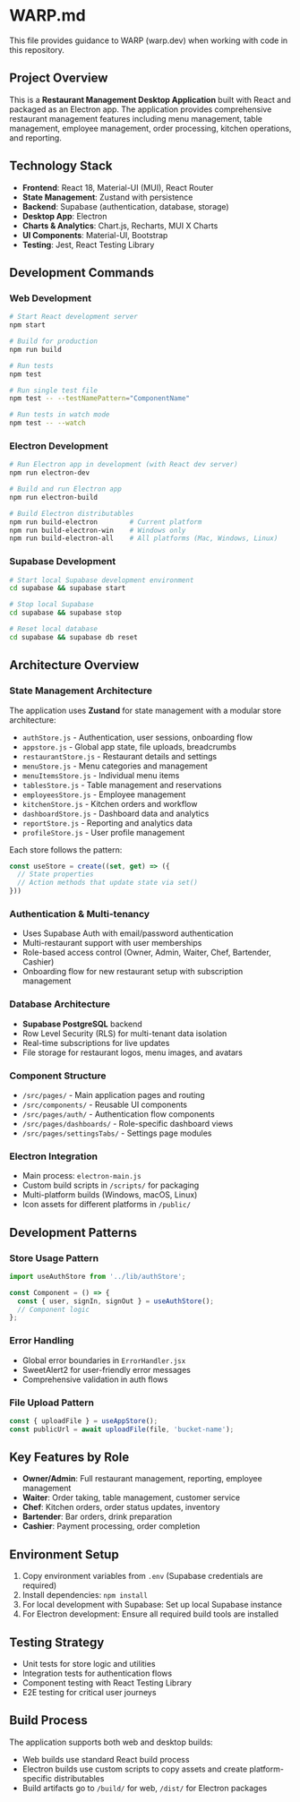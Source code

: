 # WARP.md

This file provides guidance to WARP (warp.dev) when working with code in this repository.

## Project Overview

This is a **Restaurant Management Desktop Application** built with React and packaged as an Electron app. The application provides comprehensive restaurant management features including menu management, table management, employee management, order processing, kitchen operations, and reporting.

## Technology Stack

- **Frontend**: React 18, Material-UI (MUI), React Router
- **State Management**: Zustand with persistence
- **Backend**: Supabase (authentication, database, storage)
- **Desktop App**: Electron
- **Charts & Analytics**: Chart.js, Recharts, MUI X Charts
- **UI Components**: Material-UI, Bootstrap
- **Testing**: Jest, React Testing Library

## Development Commands

### Web Development
```bash
# Start React development server
npm start

# Build for production
npm run build

# Run tests
npm test

# Run single test file
npm test -- --testNamePattern="ComponentName"

# Run tests in watch mode
npm test -- --watch
```

### Electron Development
```bash
# Run Electron app in development (with React dev server)
npm run electron-dev

# Build and run Electron app
npm run electron-build

# Build Electron distributables
npm run build-electron        # Current platform
npm run build-electron-win    # Windows only
npm run build-electron-all    # All platforms (Mac, Windows, Linux)
```

### Supabase Development
```bash
# Start local Supabase development environment
cd supabase && supabase start

# Stop local Supabase
cd supabase && supabase stop

# Reset local database
cd supabase && supabase db reset
```

## Architecture Overview

### State Management Architecture
The application uses **Zustand** for state management with a modular store architecture:

- `authStore.js` - Authentication, user sessions, onboarding flow
- `appstore.js` - Global app state, file uploads, breadcrumbs
- `restaurantStore.js` - Restaurant details and settings
- `menuStore.js` - Menu categories and management
- `menuItemsStore.js` - Individual menu items
- `tablesStore.js` - Table management and reservations
- `employeesStore.js` - Employee management
- `kitchenStore.js` - Kitchen orders and workflow
- `dashboardStore.js` - Dashboard data and analytics
- `reportStore.js` - Reporting and analytics data
- `profileStore.js` - User profile management

Each store follows the pattern:
```javascript
const useStore = create((set, get) => ({
  // State properties
  // Action methods that update state via set()
}))
```

### Authentication & Multi-tenancy
- Uses Supabase Auth with email/password authentication
- Multi-restaurant support with user memberships
- Role-based access control (Owner, Admin, Waiter, Chef, Bartender, Cashier)
- Onboarding flow for new restaurant setup with subscription management

### Database Architecture
- **Supabase PostgreSQL** backend
- Row Level Security (RLS) for multi-tenant data isolation
- Real-time subscriptions for live updates
- File storage for restaurant logos, menu images, and avatars

### Component Structure
- `/src/pages/` - Main application pages and routing
- `/src/components/` - Reusable UI components
- `/src/pages/auth/` - Authentication flow components
- `/src/pages/dashboards/` - Role-specific dashboard views
- `/src/pages/settingsTabs/` - Settings page modules

### Electron Integration
- Main process: `electron-main.js`
- Custom build scripts in `/scripts/` for packaging
- Multi-platform builds (Windows, macOS, Linux)
- Icon assets for different platforms in `/public/`

## Development Patterns

### Store Usage Pattern
```javascript
import useAuthStore from '../lib/authStore';

const Component = () => {
  const { user, signIn, signOut } = useAuthStore();
  // Component logic
};
```

### Error Handling
- Global error boundaries in `ErrorHandler.jsx`
- SweetAlert2 for user-friendly error messages
- Comprehensive validation in auth flows

### File Upload Pattern
```javascript
const { uploadFile } = useAppStore();
const publicUrl = await uploadFile(file, 'bucket-name');
```

## Key Features by Role

- **Owner/Admin**: Full restaurant management, reporting, employee management
- **Waiter**: Order taking, table management, customer service
- **Chef**: Kitchen orders, order status updates, inventory
- **Bartender**: Bar orders, drink preparation
- **Cashier**: Payment processing, order completion

## Environment Setup

1. Copy environment variables from `.env` (Supabase credentials are required)
2. Install dependencies: `npm install`
3. For local development with Supabase: Set up local Supabase instance
4. For Electron development: Ensure all required build tools are installed

## Testing Strategy

- Unit tests for store logic and utilities
- Integration tests for authentication flows
- Component testing with React Testing Library
- E2E testing for critical user journeys

## Build Process

The application supports both web and desktop builds:
- Web builds use standard React build process
- Electron builds use custom scripts to copy assets and create platform-specific distributables
- Build artifacts go to `/build/` for web, `/dist/` for Electron packages
